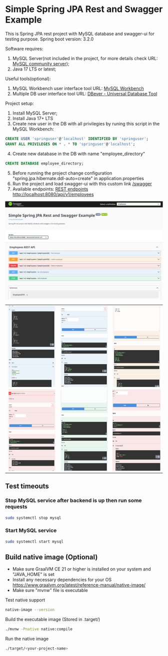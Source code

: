 # Simple Spring JPA Rest and Swagger Example

This is Spring JPA rest project with MySQL database and swagger-ui for testing purpose.
Spring boot version: 3.2.0

Software requires: 
1. MySQL Server(not included in the project, for more details check URL: [MySQL community server](https://dev.mysql.com/downloads/mysql));
2. Java 17 LTS or latest;

Useful tools(optional):
1. MySQL Workbench user interface tool URL: [MySQL Workbench](https://dev.mysql.com/downloads/workbench)
2. Multiple DB user interface tool URL: [DBever - Universal Database Tool](https://dbeaver.io/download)

Project setup:

1. Install MySQL Server;
2. Install Java 17+ LTS
3. Create new user in the DB with all privilegies by runing this script in the MySQL Workbench:

```sql
CREATE USER 'springuser'@'localhost' IDENTIFIED BY 'springuser';
GRANT ALL PRIVILEGES ON * . * TO 'springuser'@'localhost';
```

4. Create new database in the DB with name "employee_directory" 

```sql
CREATE DATABASE employee_directory;
```

5. Before running the project change configuration "spring.jpa.hibernate.ddl-auto=create" in application.properties
6. Run the project and load swagger-ui with this custom link [/swagger](http://localhost:8080/swagger)
7. Available endpoints: [REST endpoints http://localhost:8080/api/v1/employees](http://localhost:8080/api/v1/employees)

![Preview swagger-ui](images/Capture.PNG)

<table>
  <tr>
    <td><img src="images/Capture1.PNG" alt="swagger-ui" width=270 height=260></td>
    <td><img src="images/Capture2.PNG" alt="swagger-ui" width=270 height=260></td>
    <td><img src="images/Capture3.PNG" alt="swagger-ui" width=270 height=260></td>
  </tr>
  <tr>
    <td><img src="images/Capture4.PNG" alt="swagger-ui" width=270 height=260></td>
    <td><img src="images/Capture5.PNG" alt="swagger-ui" width=270 height=260></td>
    <td><img src="images/Capture6.PNG" alt="swagger-ui" width=270 height=260></td>
  </tr>
 </table>


## Test timeouts

### Stop MySQL service after backend is up then run some requests
```bash
sudo systemctl stop mysql
```

### Start MySQL service
```bash
sudo systemctl start mysql
```

## Build native image (Optional)

- Make sure GraalVM CE 21 or higher is installed on your system and "JAVA_HOME" is set
- Install any necessary dependencies for your OS https://www.graalvm.org/latest/reference-manual/native-image/
- Make sure "mvnw" file is executable

Test native support

```bash
native-image --version
```

Build the executable image (Stored in .target/<your-project-name>)

```bash
./mvnw -Pnative native:compile
```

Run the native image

```bash
./target/<your-project-name>
```



